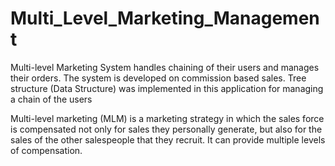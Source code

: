 Multi_Level_Marketing_Management
================================
Multi-level Marketing System handles chaining of their users and manages their orders. The system is developed on commission based sales. Tree structure (Data Structure) was implemented in this application for managing a chain of the users

Multi-level marketing (MLM) is a marketing strategy in which the sales force is compensated not only for sales they personally generate, but also for the sales of the other salespeople that they recruit. It can provide multiple levels of compensation. 
